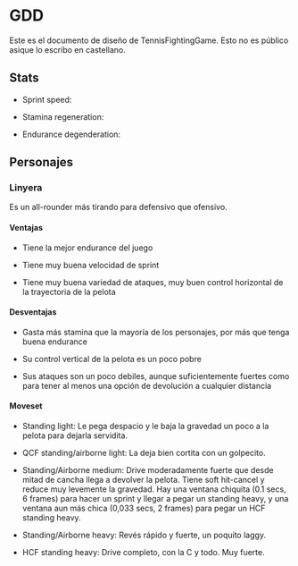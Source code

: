 # GDD

Este es el documento de diseño de TennisFightingGame. Esto no es público 
asique lo escribo en castellano.

## Stats

* Sprint speed:

* Stamina regeneration:

* Endurance degenderation:

## Personajes

### Linyera

Es un all-rounder más tirando para defensivo que ofensivo. 

#### Ventajas

+ Tiene la mejor endurance del juego 

+ Tiene muy buena velocidad de sprint

+ Tiene muy buena variedad de ataques, muy buen control horizontal de 
  la trayectoria de la pelota

#### Desventajas

- Gasta más stamina que la mayoría de los personajes, por más que tenga 
  buena endurance

- Su control vertical de la pelota es un poco pobre

- Sus ataques son un poco debiles, aunque suficientemente fuertes como 
  para tener al menos una opción de devolución a cualquier distancia

#### Moveset

* Standing light: Le pega despacio y le baja la gravedad un poco a la 
  pelota para dejarla servidita.
  
* QCF standing/airborne light: La deja bien cortita con un golpecito.

* Standing/Airborne medium: Drive moderadamente fuerte que desde mitad de 
  cancha llega a devolver la pelota. Tiene soft hit-cancel y reduce muy 
  levemente la gravedad.
  Hay una ventana chiquita (0.1 secs, 6 frames) para hacer un sprint y 
  llegar a pegar un standing heavy, y una ventana aun más chica 
  (0,033 secs, 2 frames) para pegar un HCF standing heavy.

* Standing/Airborne heavy: Revés rápido y fuerte, un poquito laggy.

* HCF standing heavy: Drive completo, con la C y todo. Muy fuerte.
